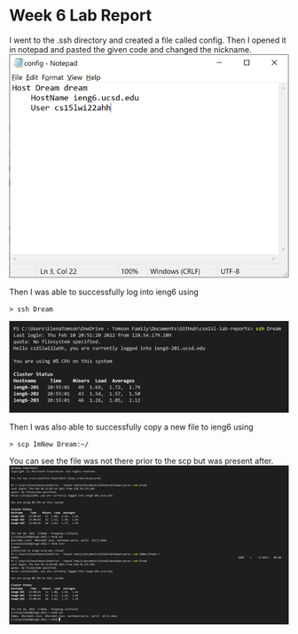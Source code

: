 # Week 6 Lab Report

I went to the .ssh directory and created a file called config.
Then I opened it in notepad and pasted the given code and changed the nickname.
![Config](Config.png)

Then I was able to successfully log into ieng6 using 
```
> ssh Dream
```
![Dream](Dream.png)

Then I was also able to successfully copy a new file to ieng6 using 
```
> scp ImNew Dream:~/
```

You can see the file was not there prior to the scp but was present after.
![Copy](copy.png)